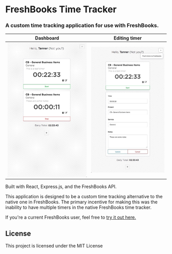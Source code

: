 # FreshBooks Time Tracker

### A custom time tracking application for use with FreshBooks.

Dashboard           |  Editing timer
:-------------------------:|:-------------------------:
![Example 1](https://github.com/teustice/time-tracker/blob/master/src/assets/images/example1.jpg?raw=true "Example 1") | ![Example 2](https://github.com/teustice/time-tracker/blob/master/src/assets/images/example2.jpg?raw=true "Example 2")

Built with React, Express.js, and the FreshBooks API.

This application is designed to be a custom time tracking alternative to the native one in FreshBooks. The primary incentive for making this was the inability to have multiple timers in the native FreshBooks time tracker.

If you're a current FreshBooks user, feel free to [try it out here.](https://fb.cheshirebeane.com/)


## License

This project is licensed under the MIT License
